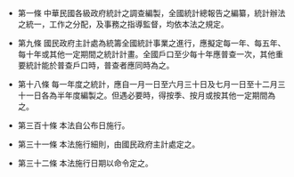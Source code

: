 * 第一條 中華民國各級政府統計之調查編製，全國統計總報告之編纂，統計辦法之統一，工作之分配，及事務之指導監督，均依本法之規定。

* 第九條 國民政府主計處為統籌全國統計事業之進行，應擬定每一年、每五年、每十年或其他一定期間之統計計畫。全國戶口至少每十年應普查一次，其他重要統計能於普查戶口時，普查者應同時為之。

* 第十八條 每一年度之統計，應自一月一日至六月三十日及七月一日至十二月三十一日各為半年度編製之。但遇必要時，得按季、按月或按其他一定期間為之。

* 第三百十條 本法自公布日施行。

* 第三十一條 本法施行細則，由國民政府主計處定之。

* 第三十二條 本法施行日期以命令定之。

